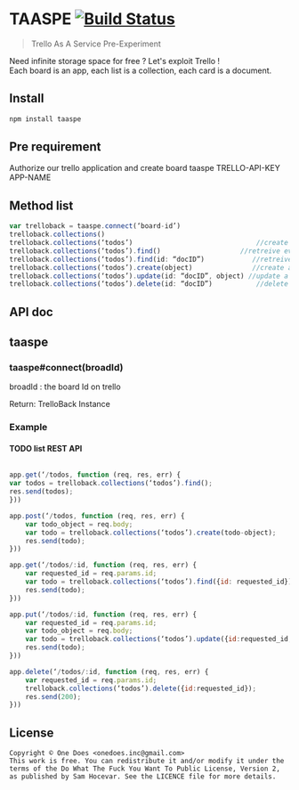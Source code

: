 # TAASPE [![Build Status][travis-image]][travis-url]

> Trello As A Service Pre-Experiment


Need infinite storage space for free ? Let's exploit Trello !  
Each board is an app, each list is a collection, each card is a document.


## Install

```sh
npm install taaspe
```

## Pre requirement 

Authorize our trello application and create board
taaspe TRELLO-API-KEY APP-NAME

## Method list

```js
var trelloback = taaspe.connect(‘board-id’)
trelloback.collections()                                                      //lists every collection
trelloback.collections(‘todos’)                               //create a collection ?
trelloback.collections(‘todos’).find()                    //retreive every document in collection
trelloback.collections(‘todos’).find(id: “docID”)            //retreive a specific document
trelloback.collections(‘todos’).create(object)               //create a document in collection
trelloback.collections(‘todos’).update(id: “docID”, object) //update a document in collection
trelloback.collections(‘todos’).delete(id: “docID”)           //delete a document in collection
```

## API doc

##  taaspe

###  taaspe#connect(broadId)

broadId : the board Id on trello

Return: TrelloBack Instance

### Example

#### TODO list REST API

```js

app.get(‘/todos, function (req, res, err) {
var todos = trelloback.collections(‘todos’).find();
res.send(todos);
}))

app.post(‘/todos, function (req, res, err) {
    var todo_object = req.body;
    var todo = trelloback.collections(‘todos’).create(todo-object);
    res.send(todo);
}))

app.get(‘/todos/:id, function (req, res, err) {
    var requested_id = req.params.id;
    var todo = trelloback.collections(‘todos’).find({id: requested_id});
    res.send(todo);
}))

app.put(‘/todos/:id, function (req, res, err) {
    var requested_id = req.params.id;
    var todo_object = req.body;
    var todo = trelloback.collections(‘todos’).update({id:requested_id, todo_object});
    res.send(todo);
}))

app.delete(‘/todos/:id, function (req, res, err) {
    var requested_id = req.params.id;
    trelloback.collections(‘todos’).delete({id:requested_id});
    res.send(200);
}))
```


## License

    Copyright © One Does <onedoes.inc@gmail.com> 
    This work is free. You can redistribute it and/or modify it under the
    terms of the Do What The Fuck You Want To Public License, Version 2,
    as published by Sam Hocevar. See the LICENCE file for more details.
    
[travis-url]: http://travis-ci.org/onedoes/TAASPE
[travis-image]: http://travis-ci.org/onedoes/TAASPE.svg?branch=master

